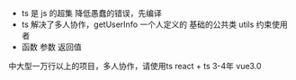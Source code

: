 - ts 是 js 的超集 降低愚蠢的错误，先编译
- ts 解决了多人协作，getUserInfo 一个人定义的 基础的公共类
  utils 约束使用者
- 函数 参数 返回值

中大型一万行以上的项目，多人协作，请使用ts
react + ts 3-4年 vue3.0 